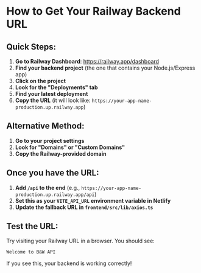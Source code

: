 # How to Get Your Railway Backend URL

## Quick Steps:

1. **Go to Railway Dashboard**: https://railway.app/dashboard
2. **Find your backend project** (the one that contains your Node.js/Express app)
3. **Click on the project**
4. **Look for the "Deployments" tab**
5. **Find your latest deployment**
6. **Copy the URL** (it will look like: `https://your-app-name-production.up.railway.app`)

## Alternative Method:

1. **Go to your project settings**
2. **Look for "Domains" or "Custom Domains"**
3. **Copy the Railway-provided domain**

## Once you have the URL:

1. **Add `/api` to the end** (e.g., `https://your-app-name-production.up.railway.app/api`)
2. **Set this as your `VITE_API_URL` environment variable in Netlify**
3. **Update the fallback URL in `frontend/src/lib/axios.ts`**

## Test the URL:

Try visiting your Railway URL in a browser. You should see:

```
Welcome to B&W API
```

If you see this, your backend is working correctly!